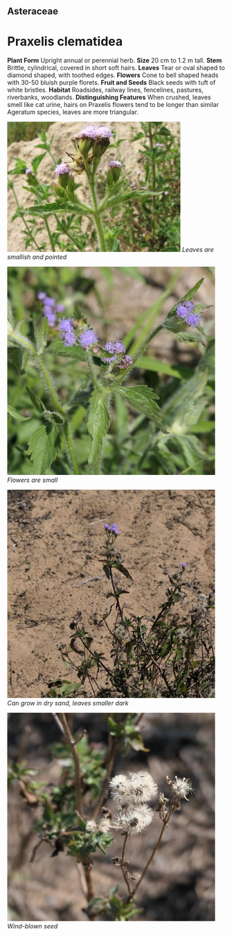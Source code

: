 ## Asteraceae
# Praxelis clematidea
 **Plant Form** Upright annual or perennial herb. **Size** 20 cm to 1.2 m tall. **Stem** Brittle, cylindrical, covered in short soft hairs. **Leaves** Tear or oval shaped to diamond shaped, with toothed edges. **Flowers** Cone to bell shaped heads with 30-50 bluish purple florets. **Fruit and Seeds** Black seeds with tuft of white bristles. **Habitat** Roadsides, railway lines, fencelines, pastures, riverbanks, woodlands. **Distinguishing Features** When crushed, leaves smell like cat urine, hairs on Praxelis flowers tend to be longer than similar Ageratum species, leaves are more triangular.


![Leaves are smallish and pointed](7445_DSCF4947.jpg)
 *Leaves are smallish and pointed* 

![Flowers are small](105591_P1256638.jpg)
 *Flowers are small* 

![Can grow in dry sand, leaves smaller dark](105763_P1256815.jpg)
 *Can grow in dry sand, leaves smaller dark* 

![Wind-blown seed](105765_P1256817.jpg)
 *Wind-blown seed* 

